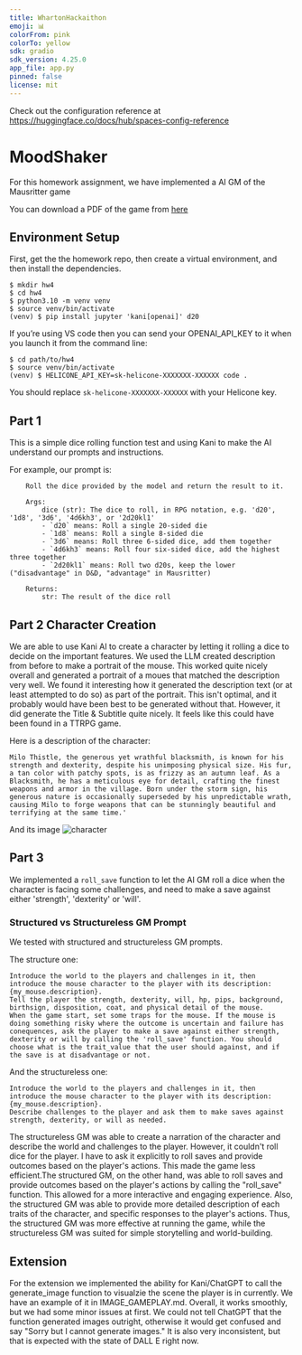 ```yaml
---
title: WhartonHackaithon
emoji: 📊
colorFrom: pink
colorTo: yellow
sdk: gradio
sdk_version: 4.25.0
app_file: app.py
pinned: false
license: mit
---
```


Check out the configuration reference at https://huggingface.co/docs/hub/spaces-config-reference

# MoodShaker

For this homework assignment, we have implemented a AI GM of the Mausritter game

You can download a PDF of the game from [here](https://losing-games.itch.io/mausritter)


## Environment Setup

First, get the the homework repo, then create a virtual environment, and then install
the dependencies.

```
$ mkdir hw4
$ cd hw4
$ python3.10 -m venv venv
$ source venv/bin/activate
(venv) $ pip install jupyter 'kani[openai]' d20
```

If you’re using VS code then you can send your OPENAI_API_KEY to it when you launch it from the command line:

```
$ cd path/to/hw4
$ source venv/bin/activate
(venv) $ HELICONE_API_KEY=sk-helicone-XXXXXXX-XXXXXX code .
```

You should replace `sk-helicone-XXXXXXX-XXXXXX` with your Helicone key.

## Part 1

This is a simple dice rolling function test and using Kani to make the AI understand our prompts and instructions.

For example, our prompt is:

```
    Roll the dice provided by the model and return the result to it.

    Args:
        dice (str): The dice to roll, in RPG notation, e.g. 'd20', '1d8', '3d6', '4d6kh3', or '2d20kl1'
        - `d20` means: Roll a single 20-sided die
        - `1d8` means: Roll a single 8-sided die
        - `3d6` means: Roll three 6-sided dice, add them together
        - `4d6kh3` means: Roll four six-sided dice, add the highest three together
        - `2d20kl1` means: Roll two d20s, keep the lower ("disadvantage" in D&D, "advantage" in Mausritter)

    Returns:
        str: The result of the dice roll
```

## Part 2 Character Creation

We are able to use Kani AI to create a character by letting it rolling a dice to decide on the important features. 
We used the LLM created description from before to make a portrait of the mouse. 
This worked quite nicely overall and generated a portrait of a moues that matched the description very well.
We found it interesting how it generated the description text (or at least attempted to do so) as part of the portrait.
This isn't optimal, and it probably would have been best to be generated without that. However, it did generate the Title & Subtitle
quite nicely. It feels like this could have been found in a TTRPG game. 

Here is a description of the character: 

```
Milo Thistle, the generous yet wrathful blacksmith, is known for his strength and dexterity, despite his unimposing physical size. His fur, a tan color with patchy spots, is as frizzy as an autumn leaf. As a Blacksmith, he has a meticulous eye for detail, crafting the finest weapons and armor in the village. Born under the storm sign, his generous nature is occasionally superseded by his unpredictable wrath, causing Milo to forge weapons that can be stunningly beautiful and terrifying at the same time.'
```
And its image ![character](dalle/Imagine_a_tan-colored_mouse_named_Milo_Thistle_who_works_as_a_village_blacksmith_Despite_his_unimpos.png)

## Part 3 

We implemented a `roll_save` function to let the AI GM roll a dice when the character is facing some challenges, and need to make a save against either 'strength', 'dexterity' or 'will'.

### Structured vs Structureless GM Prompt 

We tested with structured and structureless GM prompts. 

The structure one:
```
Introduce the world to the players and challenges in it, then introduce the mouse character to the player with its description: 
{my_mouse.description}.
Tell the player the strength, dexterity, will, hp, pips, background, birthsign, disposition, coat, and physical detail of the mouse.
When the game start, set some traps for the mouse. If the mouse is doing something risky where the outcome is uncertain and failure has conequences, ask the player to make a save against either strength, dexterity or will by calling the 'roll_save' function. You should choose what is the trait_value that the user should against, and if the save is at disadvantage or not.
```

And the structureless one:
```
Introduce the world to the players and challenges in it, then introduce the mouse character to the player with its description: {my_mouse.description}.
Describe challenges to the player and ask them to make saves against strength, dexterity, or will as needed.

```

The structureless GM was able to create a narration of the character and describe the world and challenges to the player. However, it couldn't roll dice for the player. I have to ask it explicitly to roll saves and provide outcomes based on the player's actions. This made the game less efficient.The structured GM, on the other hand, was able to roll saves and provide outcomes based on the player's actions by calling the "roll_save" function. This allowed for a more interactive and engaging experience. Also, the structured GM was able to provide more detailed description of each traits of the character, and specific responses to the player's actions. Thus, the structured GM was more effective at running the game, while the structureless GM was suited for simple storytelling and world-building. 

## Extension

For the extension we implemented the ability for Kani/ChatGPT to call the generate_image function to visualzie the scene the player is in currently. We have an example of it in IMAGE_GAMEPLAY.md. Overall, it works smoothly, but we had some minor issues at first. We could not tell ChatGPT that the function generated images outright, otherwise it would get confused and say "Sorry but I cannot generate images." It is also very inconsistent, but that is expected with the state of DALL E right now.



